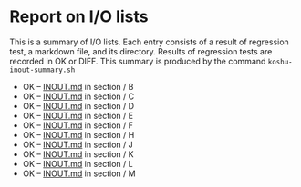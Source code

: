 # Report on I/O lists

This is a summary of I/O lists.
Each entry consists of a result of regression test,
a markdown file, and its directory.
Results of regression tests are recorded in OK or DIFF.
This summary is produced by the command `koshu-inout-summary.sh`

- OK – [INOUT.md](section/B/INOUT.md) in section / B
- OK – [INOUT.md](section/C/INOUT.md) in section / C
- OK – [INOUT.md](section/D/INOUT.md) in section / D
- OK – [INOUT.md](section/E/INOUT.md) in section / E
- OK – [INOUT.md](section/F/INOUT.md) in section / F
- OK – [INOUT.md](section/H/INOUT.md) in section / H
- OK – [INOUT.md](section/J/INOUT.md) in section / J
- OK – [INOUT.md](section/K/INOUT.md) in section / K
- OK – [INOUT.md](section/L/INOUT.md) in section / L
- OK – [INOUT.md](section/M/INOUT.md) in section / M
